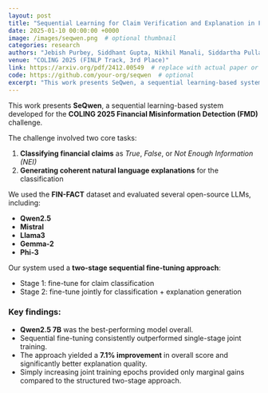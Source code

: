 ```yaml
---
layout: post
title: "Sequential Learning for Claim Verification and Explanation in Financial Domains"
date: 2025-01-10 00:00:00 +0000
image: /images/seqwen.png  # optional thumbnail
categories: research
authors: "Jebish Purbey, Siddhant Gupta, Nikhil Manali, Siddartha Pullakhandam, <strong>Drishti Sharma</strong>, Ashay Srivastava, Ram Mohan Rao Kadiyala"
venue: "COLING 2025 (FINLP Track, 3rd Place)"
link: https://arxiv.org/pdf/2412.00549  # replace with actual paper or arXiv link
code: https://github.com/your-org/seqwen  # optional
excerpt: "This work presents SeQwen, a sequential learning-based system, which focused on two tasks: classifying financial claims as True, False, or Not Enough Information (NEI), and generating coherent natural language explanations for these classifications. Using the FIN-FACT dataset, the team evaluated several open-source LLMs, including Qwen2.5, Mistral, Llama3, Gemma-2, and Phi-3. SeQwen employed a two-stage sequential fine-tuning strategy—first fine-tuning for claim classification, followed by joint fine-tuning for classification and explanation generation. This approach consistently outperformed single-stage joint training, with Qwen2.5-7B emerging as the top-performing model. The two-stage method led to a 7.1% improvement in overall score and significantly enhanced explanation quality, while merely increasing joint training epochs offered only marginal gains, underscoring the value of sequential fine-tuning."
---
```


This work presents **SeQwen**, a sequential learning-based system developed for the **COLING 2025 Financial Misinformation Detection (FMD)** challenge.

The challenge involved two core tasks:

1. **Classifying financial claims** as *True*, *False*, or *Not Enough Information (NEI)*  
2. **Generating coherent natural language explanations** for the classification

We used the **FIN-FACT** dataset and evaluated several open-source LLMs, including:

- **Qwen2.5**  
- **Mistral**  
- **Llama3**  
- **Gemma-2**  
- **Phi-3**

Our system used a **two-stage sequential fine-tuning approach**:

- Stage 1: fine-tune for claim classification  
- Stage 2: fine-tune jointly for classification + explanation generation

### Key findings:

- **Qwen2.5 7B** was the best-performing model overall.
- Sequential fine-tuning consistently outperformed single-stage joint training.
- The approach yielded a **7.1% improvement** in overall score and significantly better explanation quality.
- Simply increasing joint training epochs provided only marginal gains compared to the structured two-stage approach.
